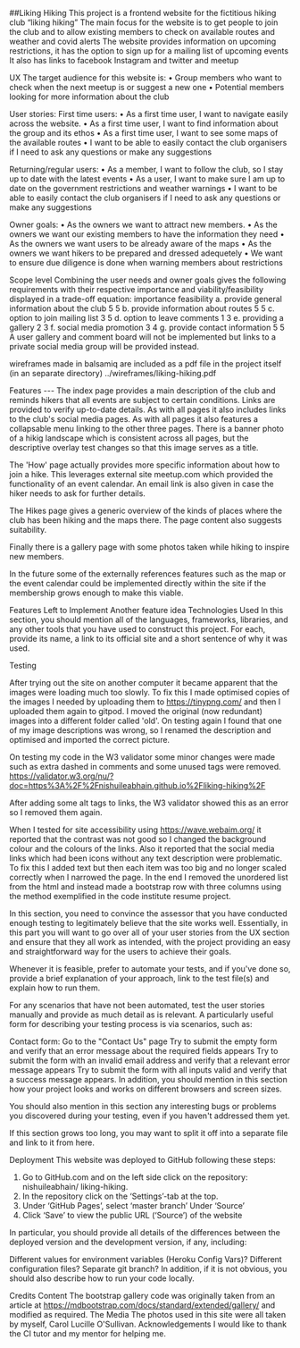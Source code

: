 ##Liking Hiking
This project is a frontend website for the fictitious hiking club “liking hiking”
The main focus for the website is to get people to join the club and to allow existing members to check on available routes and weather and covid alerts
The website provides information on upcoming restrictions, it has the option to sign up for a mailing list of upcoming events
It also has links to facebook Instagram and twitter and meetup


UX
The target audience for this website is:
•	Group members who want to check when the next meetup is or suggest a new one
•	Potential members looking for more information about the club

User stories:
First time users:
•	As a first time user, I want to navigate easily across the website.
•	As a first time user, I want to find information about the group and its ethos
•	As a first time user, I want to see some maps of the available routes
•	I want to be able to easily contact the club organisers if I need to ask any questions or make any suggestions

Returning/regular users:
•	As a member, I want to follow the club, so I stay up to date with the latest events
•	As a user, I want to make sure I am up to date on the government restrictions and weather warnings
•	I want to be able to easily contact the club organisers if I need to ask any questions or make any suggestions

Owner goals:
•	As the owners we want to attract new members.
•	As the owners we want our existing members to have the information they need
•	As the owners we want users to be already aware of the maps
•	As the owners we want hikers to be prepared and dressed adequetely
•	We want to ensure due diligence is done when warning members about restrictions
 
Scope level
Combining the user needs and owner goals gives the following requirements with their respective importance and viability/feasibility displayed in a trade-off equation:
	importance	feasibility
a. provide general information about the club	5	5
b. provide information about routes	5	5
c. option to join mailing list	3	5
d. option to leave comments	1	3
e. providing a gallery	2	3
f. social media promotion	3	4
g. provide contact information	5	5
A user gallery and comment board will not be implemented but links to a private social media group will be provided instead.		


wireframes made in balsamiq are included as a pdf file in the project itself (in an separate directory)
../wireframes/liking-hiking.pdf

Features ---
The index page provides a main description of the club and reminds hikers that all events are subject to certain conditions.
Links are provided to verify up-to-date details.
As with all pages it also includes links to the club's social media pages.
As with all pages it also features a collapsable menu linking to the other three pages.
There is  a banner photo of a hikig landscape which is consistent across all pages, but the descriptive overlay test changes so that this image serves as a title.

The 'How' page actually provides more specific information about how to join a hike. This leverages external site meetup.com which provided the functionality of an event calendar.
An email link is also given in case the hiker needs to ask for further details.

The Hikes page gives a generic overview of the kinds of places where the club has been hiking and the maps there. The page content also suggests suitability.

Finally there is a gallery page with some photos taken while hiking to inspire new members.

In the future some of the externally references features such as the map or the event calendar could be implemented directly within the site if the membership grows enough to make this viable.

Features Left to Implement
Another feature idea
Technologies Used
In this section, you should mention all of the languages, frameworks, libraries, and any other tools that you have used to construct this project. For each, provide its name, a link to its official site and a short sentence of why it was used.

Testing

After trying out the site on another computer it became apparent that the images were loading much too slowly.
To fix this I made optimised copies of the images I needed by uploading them to https://tinypng.com/ and then I uploaded them again to gitpod.
I moved the original (now redundant) images into a different folder called 'old'. On testing again I found that one of my image descriptions was wrong, so I renamed the description and optimised and imported the correct picture.

On testing my code in the W3 validator some minor changes were made such as extra dashed in comments and some unused tags were removed.
https://validator.w3.org/nu/?doc=https%3A%2F%2Fnishuileabhain.github.io%2Fliking-hiking%2F

After adding some alt tags to links, the W3 validator showed this as an error so I removed them again.

When I tested for site accessibility using https://wave.webaim.org/ it reported that the contrast was not good so I changed the background colour and the colours of the links.
Also it reported that the social media links which had been icons without any text description were problematic.
To fix this I added text but then each item was too big and no longer scaled correctly when I narrowed the page.
In the end I removed the unordered list from the html and instead made a bootstrap row with three columns using the method exemplified in the code institute resume project.

In this section, you need to convince the assessor that you have conducted enough testing to legitimately believe that the site works well. Essentially, in this part you will want to go over all of your user stories from the UX section and ensure that they all work as intended, with the project providing an easy and straightforward way for the users to achieve their goals.

Whenever it is feasible, prefer to automate your tests, and if you've done so, provide a brief explanation of your approach, link to the test file(s) and explain how to run them.

For any scenarios that have not been automated, test the user stories manually and provide as much detail as is relevant. A particularly useful form for describing your testing process is via scenarios, such as:

Contact form:
Go to the "Contact Us" page
Try to submit the empty form and verify that an error message about the required fields appears
Try to submit the form with an invalid email address and verify that a relevant error message appears
Try to submit the form with all inputs valid and verify that a success message appears.
In addition, you should mention in this section how your project looks and works on different browsers and screen sizes.

You should also mention in this section any interesting bugs or problems you discovered during your testing, even if you haven't addressed them yet.

If this section grows too long, you may want to split it off into a separate file and link to it from here.

Deployment
This website was deployed to GitHub following these steps:
1.	Go to GitHub.com and on the left side click on the repository: nishuileabhain/ liking-hiking.
2.	In the repository click on the ‘Settings’-tab at the top.
3.	Under ‘GitHub Pages’, select ‘master branch’ Under ‘Source’
4.	Click ‘Save’ to view the public URL (‘Source’) of the website 


In particular, you should provide all details of the differences between the deployed version and the development version, if any, including:

Different values for environment variables (Heroku Config Vars)?
Different configuration files?
Separate git branch?
In addition, if it is not obvious, you should also describe how to run your code locally.

Credits
Content
The bootstrap gallery code was originally taken from an article at https://mdbootstrap.com/docs/standard/extended/gallery/ and modified as required.
The
Media
The photos used in this site were all taken by myself, Carol Lucille O'Sullivan.
Acknowledgements
I would like to thank the CI tutor and my mentor for helping me.